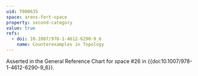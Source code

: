 ```yaml
---
uid: T000635
space: arens-fort-space
property: second-category
value: true
refs:
  - doi: 10.1007/978-1-4612-6290-9_6
    name: Counterexamples in Topology
---
```

Asserted in the General Reference Chart for space #26 in
{{doi:10.1007/978-1-4612-6290-9_6}}.
